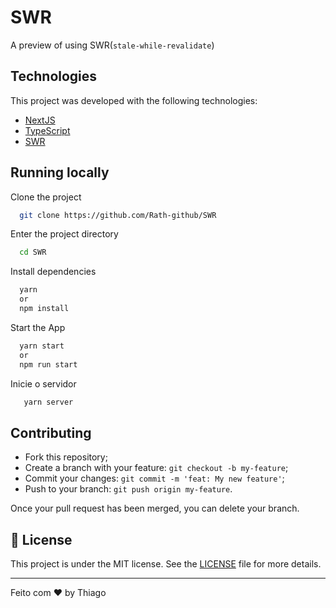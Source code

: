 
# SWR

A preview of using SWR(`stale-while-revalidate`)


## Technologies

This project was developed with the following technologies:

- [NextJS](https://reactjs.org)
- [TypeScript](https://www.typescriptlang.org/)
- [SWR](https://swr.vercel.app/)
## Running locally

Clone the project

```bash
  git clone https://github.com/Rath-github/SWR
```

Enter the project directory

```bash
  cd SWR
```

Install dependencies

```bash
  yarn
  or
  npm install
```

Start the App

```bash
  yarn start
  or
  npm run start
```

Inicie o servidor

```bash
   yarn server
```
## Contributing

- Fork this repository;
- Create a branch with your feature: `git checkout -b my-feature`;
- Commit your changes: `git commit -m 'feat: My new feature'`;
- Push to your branch: `git push origin my-feature`.

Once your pull request has been merged, you can delete your branch.

## 📄 License

This project is under the MIT license. See the [LICENSE](LICENSE.md) file for more details.

---

Feito com ♥ by Thiago
